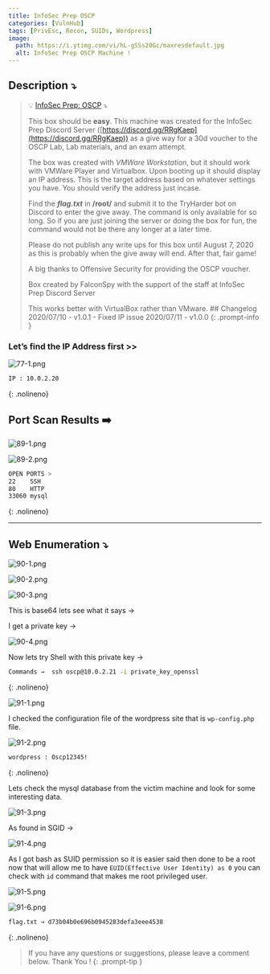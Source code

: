```yaml
---
title: InfoSec Prep OSCP
categories: [VulnHub]
tags: [PrivEsc, Recon, SUIDs, Wordpress]
image:
  path: https://i.ytimg.com/vi/hL-gSSs20Gc/maxresdefault.jpg
  alt: InfoSec Prep OSCP Machine !
---
```



## **Description ⤵️**


>💡 [InfoSec Prep: OSCP](https://vulnhub.com/entry/infosec-prep-oscp,508/) ⤵️
>
>This box should be **easy**. This machine was created for the InfoSec Prep Discord Server ([https://discord.gg/RRgKaep](https://discord.gg/RRgKaep)) as a give way for a 30d voucher to the OSCP Lab, Lab materials, and an exam attempt.
>
>The box was created with *VMWare Workstation*, but it should work with VMWare Player and Virtualbox. Upon booting up it should display an IP address. This is the target address based on whatever settings you have. You should verify the address just incase.
>
>Find the ***flag.txt*** in **/root/** and submit it to the TryHarder bot on Discord to enter the give away. The command is only available for so long. So if you are just joining the server or doing the box for fun, the command would not be there any longer at a later time.
>
>Please do not publish any write ups for this box until August 7, 2020 as this is probably when the give away will end. After that, fair game!
>
>A big thanks to Offensive Security for providing the OSCP voucher.
>
>Box created by FalconSpy with the support of the staff at InfoSec Prep Discord Server
>
>This works better with VirtualBox rather than VMware. 
>\## Changelog 2020/07/10 - v1.0.1 - Fixed IP issue 2020/07/11 - v1.0.0
{: .prompt-info }


### **Let’s find the IP Address first >>**

![77-1.png](/Vulnhub-Files/img/Infosec_prep_OSCP/77-1.png)

```bash
IP : 10.0.2.20
```
{: .nolineno}

## Port Scan Results ➡️

![89-1.png](/Vulnhub-Files/img/Infosec_prep_OSCP/89-1.png)

![89-2.png](/Vulnhub-Files/img/Infosec_prep_OSCP/89-2.png)

```bash
OPEN PORTS >
22    SSH
80    HTTP
33060 mysql
```
{: .nolineno}

---

## Web Enumeration ⤵️

![90-1.png](/Vulnhub-Files/img/Infosec_prep_OSCP/90-1.png)

![90-2.png](/Vulnhub-Files/img/Infosec_prep_OSCP/90-2.png)

![90-3.png](/Vulnhub-Files/img/Infosec_prep_OSCP/90-3.png)

This is base64 lets see what it says →

I get a private key →

![90-4.png](/Vulnhub-Files/img/Infosec_prep_OSCP/90-4.png)

Now lets try Shell with this private key →

```bash
Commands →  ssh oscp@10.0.2.21 -i private_key_openssl
```
{: .nolineno}

![91-1.png](/Vulnhub-Files/img/Infosec_prep_OSCP/91-1.png)

I checked the configuration file of the wordpress site that is `wp-config.php` file.

![91-2.png](/Vulnhub-Files/img/Infosec_prep_OSCP/91-2.png)

```bash
wordpress : Oscp12345!
```
{: .nolineno}

Lets check the mysql database from the victim machine and look for some interesting data.

![91-3.png](/Vulnhub-Files/img/Infosec_prep_OSCP/91-3.png)

As found in SGID →

![91-4.png](/Vulnhub-Files/img/Infosec_prep_OSCP/91-4.png)

As I got bash as SUID permission so it is easier said then done to be a root now that will allow me to have `EUID(Effective User Identity) as 0` you can check with `id` command that makes me root privileged user.

![91-5.png](/Vulnhub-Files/img/Infosec_prep_OSCP/91-5.png)

![91-6.png](/Vulnhub-Files/img/Infosec_prep_OSCP/91-6.png)

```bash
flag.txt → d73b04b0e696b0945283defa3eee4538
```
{: .nolineno}

> If you have any questions or suggestions, please leave a comment below.
Thank You ! 
{: .prompt-tip }